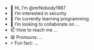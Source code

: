 - 👋 Hi, I’m @mrNobody1987
- 👀 I’m interested in security
- 🌱 I’m currently learning programming
- 💞️ I’m looking to collaborate on ...
- 📫 How to reach me ...
- 😄 Pronouns: ...
- ⚡ Fun fact: ...

<!---
mrNobody1987/mrNobody1987 is a ✨ special ✨ repository because its `README.md` (this file) appears on your GitHub profile.
You can click the Preview link to take a look at your changes.
--->
